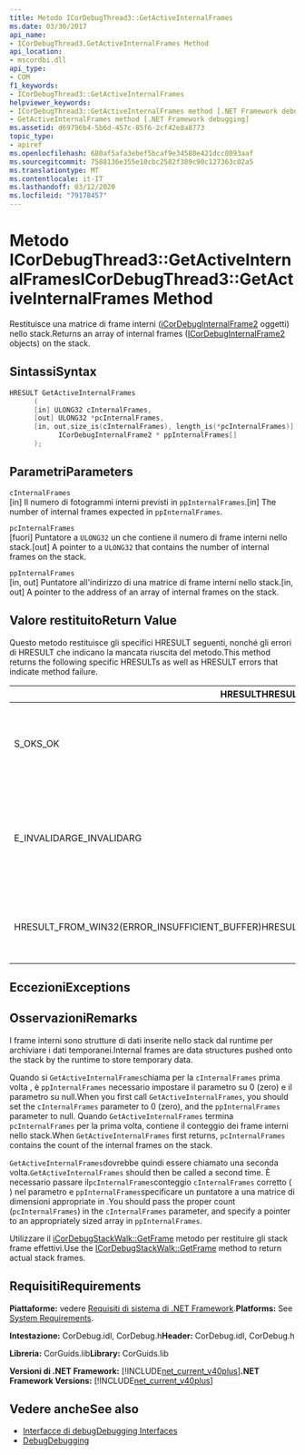 ```yaml
---
title: Metodo ICorDebugThread3::GetActiveInternalFrames
ms.date: 03/30/2017
api_name:
- ICorDebugThread3.GetActiveInternalFrames Method
api_location:
- mscordbi.dll
api_type:
- COM
f1_keywords:
- ICorDebugThread3::GetActiveInternalFrames
helpviewer_keywords:
- ICorDebugThread3::GetActiveInternalFrames method [.NET Framework debugging]
- GetActiveInternalFrames method [.NET Framework debugging]
ms.assetid: d69796b4-5b6d-457c-85f6-2cf42e8a8773
topic_type:
- apiref
ms.openlocfilehash: 680af5afa3ebef5bcaf9e34580e421dcc8093aaf
ms.sourcegitcommit: 7588136e355e10cbc2582f389c90c127363c02a5
ms.translationtype: MT
ms.contentlocale: it-IT
ms.lasthandoff: 03/12/2020
ms.locfileid: "79178457"
---
```

# <a name="icordebugthread3getactiveinternalframes-method"></a><span data-ttu-id="46195-102">Metodo ICorDebugThread3::GetActiveInternalFrames</span><span class="sxs-lookup"><span data-stu-id="46195-102">ICorDebugThread3::GetActiveInternalFrames Method</span></span>
<span data-ttu-id="46195-103">Restituisce una matrice di frame interni ([iCorDebugInternalFrame2](icordebuginternalframe2-interface.md) oggetti) nello stack.</span><span class="sxs-lookup"><span data-stu-id="46195-103">Returns an array of internal frames ([ICorDebugInternalFrame2](icordebuginternalframe2-interface.md) objects) on the stack.</span></span>  
  
## <a name="syntax"></a><span data-ttu-id="46195-104">Sintassi</span><span class="sxs-lookup"><span data-stu-id="46195-104">Syntax</span></span>  
  
```cpp
HRESULT GetActiveInternalFrames  
      (  
      [in] ULONG32 cInternalFrames,  
      [out] ULONG32 *pcInternalFrames,  
      [in, out,size_is(cInternalFrames), length_is(*pcInternalFrames)]  
            ICorDebugInternalFrame2 * ppInternalFrames[]  
      );  
```  
  
## <a name="parameters"></a><span data-ttu-id="46195-105">Parametri</span><span class="sxs-lookup"><span data-stu-id="46195-105">Parameters</span></span>  
 `cInternalFrames`  
 <span data-ttu-id="46195-106">[in] Il numero di fotogrammi interni previsti in `ppInternalFrames`.</span><span class="sxs-lookup"><span data-stu-id="46195-106">[in] The number of internal frames expected in `ppInternalFrames`.</span></span>  
  
 `pcInternalFrames`  
 <span data-ttu-id="46195-107">[fuori] Puntatore a `ULONG32` un che contiene il numero di frame interni nello stack.</span><span class="sxs-lookup"><span data-stu-id="46195-107">[out] A pointer to a `ULONG32` that contains the number of internal frames on the stack.</span></span>  
  
 `ppInternalFrames`  
 <span data-ttu-id="46195-108">[in, out] Puntatore all'indirizzo di una matrice di frame interni nello stack.</span><span class="sxs-lookup"><span data-stu-id="46195-108">[in, out] A pointer to the address of an array of internal frames on the stack.</span></span>  
  
## <a name="return-value"></a><span data-ttu-id="46195-109">Valore restituito</span><span class="sxs-lookup"><span data-stu-id="46195-109">Return Value</span></span>  
 <span data-ttu-id="46195-110">Questo metodo restituisce gli specifici HRESULT seguenti, nonché gli errori di HRESULT che indicano la mancata riuscita del metodo.</span><span class="sxs-lookup"><span data-stu-id="46195-110">This method returns the following specific HRESULTs as well as HRESULT errors that indicate method failure.</span></span>  
  
|<span data-ttu-id="46195-111">HRESULT</span><span class="sxs-lookup"><span data-stu-id="46195-111">HRESULT</span></span>|<span data-ttu-id="46195-112">Descrizione</span><span class="sxs-lookup"><span data-stu-id="46195-112">Description</span></span>|  
|-------------|-----------------|  
|<span data-ttu-id="46195-113">S_OK</span><span class="sxs-lookup"><span data-stu-id="46195-113">S_OK</span></span>|<span data-ttu-id="46195-114">L'oggetto [ICorDebugInternalFrame2](icordebuginternalframe2-interface.md) è stato creato correttamente.</span><span class="sxs-lookup"><span data-stu-id="46195-114">The [ICorDebugInternalFrame2](icordebuginternalframe2-interface.md) object was successfully created.</span></span>|  
|<span data-ttu-id="46195-115">E_INVALIDARG</span><span class="sxs-lookup"><span data-stu-id="46195-115">E_INVALIDARG</span></span>|<span data-ttu-id="46195-116">`cInternalFrames`non è `ppInternalFrames` zero `null`e `pcInternalFrames` `null`è , o è .</span><span class="sxs-lookup"><span data-stu-id="46195-116">`cInternalFrames` is not zero and `ppInternalFrames` is `null`, or `pcInternalFrames` is `null`.</span></span>|  
|<span data-ttu-id="46195-117">HRESULT_FROM_WIN32(ERROR_INSUFFICIENT_BUFFER)</span><span class="sxs-lookup"><span data-stu-id="46195-117">HRESULT_FROM_WIN32(ERROR_INSUFFICIENT_BUFFER)</span></span>|<span data-ttu-id="46195-118">`ppInternalFrames`è inferiore al conteggio dei fotogrammi interni.</span><span class="sxs-lookup"><span data-stu-id="46195-118">`ppInternalFrames` is smaller than the count of internal frames.</span></span>|  
  
## <a name="exceptions"></a><span data-ttu-id="46195-119">Eccezioni</span><span class="sxs-lookup"><span data-stu-id="46195-119">Exceptions</span></span>  
  
## <a name="remarks"></a><span data-ttu-id="46195-120">Osservazioni</span><span class="sxs-lookup"><span data-stu-id="46195-120">Remarks</span></span>  
 <span data-ttu-id="46195-121">I frame interni sono strutture di dati inserite nello stack dal runtime per archiviare i dati temporanei.</span><span class="sxs-lookup"><span data-stu-id="46195-121">Internal frames are data structures pushed onto the stack by the runtime to store temporary data.</span></span>  
  
 <span data-ttu-id="46195-122">Quando si `GetActiveInternalFrames`chiama per la `cInternalFrames` prima volta , è `ppInternalFrames` necessario impostare il parametro su 0 (zero) e il parametro su null.</span><span class="sxs-lookup"><span data-stu-id="46195-122">When you first call `GetActiveInternalFrames`, you should set the `cInternalFrames` parameter to 0 (zero), and the `ppInternalFrames` parameter to null.</span></span> <span data-ttu-id="46195-123">Quando `GetActiveInternalFrames` termina `pcInternalFrames` per la prima volta, contiene il conteggio dei frame interni nello stack.</span><span class="sxs-lookup"><span data-stu-id="46195-123">When `GetActiveInternalFrames` first returns, `pcInternalFrames` contains the count of the internal frames on the stack.</span></span>  
  
 <span data-ttu-id="46195-124">`GetActiveInternalFrames`dovrebbe quindi essere chiamato una seconda volta.</span><span class="sxs-lookup"><span data-stu-id="46195-124">`GetActiveInternalFrames` should then be called a second time.</span></span> <span data-ttu-id="46195-125">È necessario passare il`pcInternalFrames`conteggio `cInternalFrames` corretto ( ) nel parametro e `ppInternalFrames`specificare un puntatore a una matrice di dimensioni appropriate in .</span><span class="sxs-lookup"><span data-stu-id="46195-125">You should pass the proper count (`pcInternalFrames`) in the `cInternalFrames` parameter, and specify a pointer to an appropriately sized array in `ppInternalFrames`.</span></span>  
  
 <span data-ttu-id="46195-126">Utilizzare il [iCorDebugStackWalk::GetFrame](icordebugthread3-getactiveinternalframes-method.md) metodo per restituire gli stack frame effettivi.</span><span class="sxs-lookup"><span data-stu-id="46195-126">Use the [ICorDebugStackWalk::GetFrame](icordebugthread3-getactiveinternalframes-method.md) method to return actual stack frames.</span></span>  
  
## <a name="requirements"></a><span data-ttu-id="46195-127">Requisiti</span><span class="sxs-lookup"><span data-stu-id="46195-127">Requirements</span></span>  
 <span data-ttu-id="46195-128">**Piattaforme:** vedere [Requisiti di sistema di .NET Framework](../../../../docs/framework/get-started/system-requirements.md).</span><span class="sxs-lookup"><span data-stu-id="46195-128">**Platforms:** See [System Requirements](../../../../docs/framework/get-started/system-requirements.md).</span></span>  
  
 <span data-ttu-id="46195-129">**Intestazione:** CorDebug.idl, CorDebug.h</span><span class="sxs-lookup"><span data-stu-id="46195-129">**Header:** CorDebug.idl, CorDebug.h</span></span>  
  
 <span data-ttu-id="46195-130">**Libreria:** CorGuids.lib</span><span class="sxs-lookup"><span data-stu-id="46195-130">**Library:** CorGuids.lib</span></span>  
  
 <span data-ttu-id="46195-131">**Versioni di .NET Framework:** [!INCLUDE[net_current_v40plus](../../../../includes/net-current-v40plus-md.md)]</span><span class="sxs-lookup"><span data-stu-id="46195-131">**.NET Framework Versions:** [!INCLUDE[net_current_v40plus](../../../../includes/net-current-v40plus-md.md)]</span></span>  
  
## <a name="see-also"></a><span data-ttu-id="46195-132">Vedere anche</span><span class="sxs-lookup"><span data-stu-id="46195-132">See also</span></span>

- [<span data-ttu-id="46195-133">Interfacce di debug</span><span class="sxs-lookup"><span data-stu-id="46195-133">Debugging Interfaces</span></span>](debugging-interfaces.md)
- [<span data-ttu-id="46195-134">Debug</span><span class="sxs-lookup"><span data-stu-id="46195-134">Debugging</span></span>](index.md)
